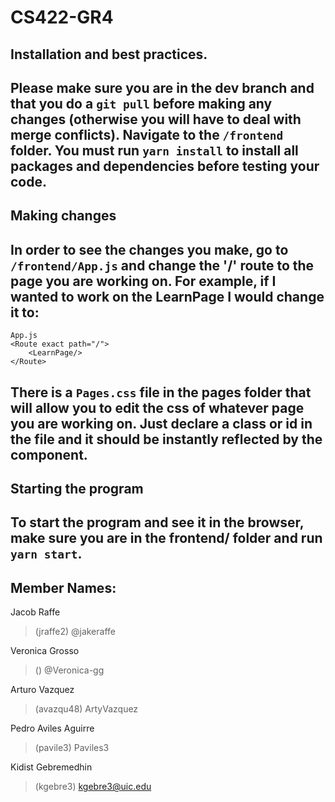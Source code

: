 # CS422-GR4

## Installation and best practices.
## Please make sure you are in the dev branch and that you do a ```git pull``` before making any changes (otherwise you will have to deal with merge conflicts). Navigate to the ```/frontend``` folder. You must run ```yarn install``` to install all packages and dependencies before testing your code.

## Making changes
## In order to see the changes you make, go to ```/frontend/App.js``` and change the '/' route to the page you are working on. For example, if I wanted to work on the LearnPage I would change it to:
```
App.js
<Route exact path="/">
    <LearnPage/>
</Route>
```
## There is a ```Pages.css``` file in the pages folder that will allow you to edit the css of whatever page you are working on. Just declare a class or id in the file and it should be instantly reflected by the component. 
## Starting the program
## To start the program and see it in the browser, make sure you are in the frontend/ folder and run ```yarn start```.



## Member Names:

Jacob Raffe 
> (jraffe2) @jakeraffe

Veronica Grosso
> () @Veronica-gg

Arturo Vazquez
> (avazqu48) ArtyVazquez

Pedro Aviles Aguirre
> (pavile3) Paviles3

Kidist Gebremedhin
> (kgebre3) kgebre3@uic.edu


